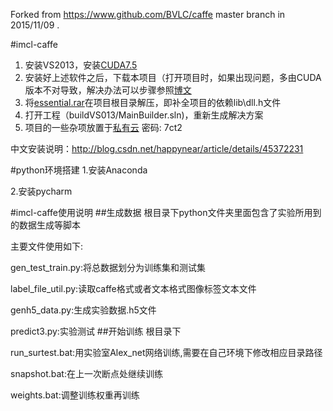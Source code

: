 Forked from https://www.github.com/BVLC/caffe master branch in 2015/11/09 .

#imcl-caffe
1. 安装VS2013，安装[CUDA7.5](http://developer.download.nvidia.com/compute/cuda/7.5/Prod/local_installers/cuda_7.5.18_windows.exe)
2. 安装好上述软件之后，下载本项目（打开项目时，如果出现问题，多由CUDA版本不对导致，解决办法可以步骤参照[博文](http://blog.csdn.net/happynear/article/details/45372231)
3. 将[essential.rar](http://pan.baidu.com/s/1bolVeRt)在项目根目录解压，即补全项目的依赖lib\dll\.h文件
4. 打开工程（buildVS013/MainBuilder.sln)，重新生成解决方案
7. 项目的一些杂项放置于[私有云](http://pan.baidu.com/s/1bowBRER) 密码: 7ct2

中文安装说明：http://blog.csdn.net/happynear/article/details/45372231

#python环境搭建
1.安装Anaconda

2.安装pycharm

#imcl-caffe使用说明
##生成数据
根目录下python文件夹里面包含了实验所用到的数据生成等脚本

主要文件使用如下:

gen_test_train.py:将总数据划分为训练集和测试集

label_file_util.py:读取caffe格式或者文本格式图像标签文本文件

genh5_data.py:生成实验数据.h5文件

predict3.py:实验测试
##开始训练
根目录下

run_surtest.bat:用实验室Alex_net网络训练,需要在自己环境下修改相应目录路径

snapshot.bat:在上一次断点处继续训练

weights.bat:调整训练权重再训练

